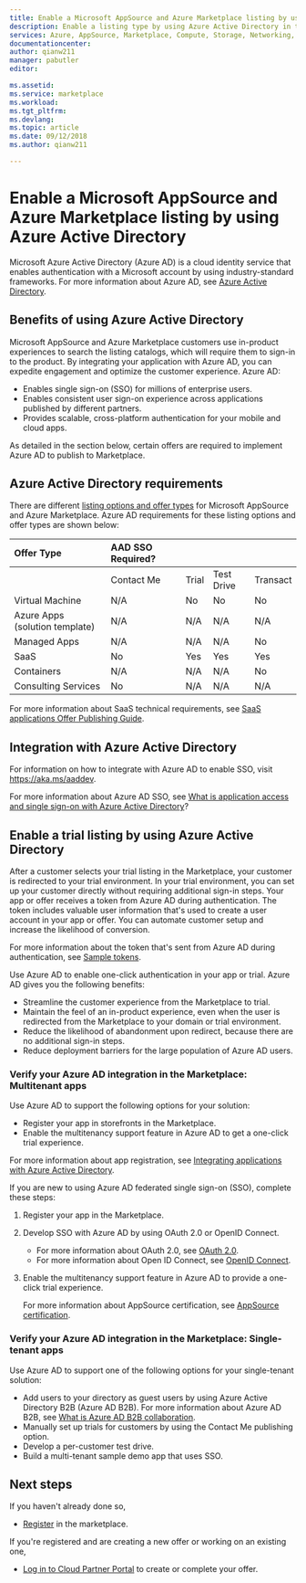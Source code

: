 ```yaml
---
title: Enable a Microsoft AppSource and Azure Marketplace listing by using Azure Active Directory | Azure
description: Enable a listing type by using Azure Active Directory in the Azure Marketplace and AppSource for app and service publishers.
services: Azure, AppSource, Marketplace, Compute, Storage, Networking, Blockchain, Security
documentationcenter:
author: qianw211
manager: pabutler
editor:

ms.assetid: 
ms.service: marketplace
ms.workload: 
ms.tgt_pltfrm: 
ms.devlang: 
ms.topic: article
ms.date: 09/12/2018
ms.author: qianw211

---
```

# Enable a Microsoft AppSource and Azure Marketplace listing by using Azure Active Directory

Microsoft Azure Active Directory (Azure AD) is a cloud identity service that enables authentication with a Microsoft account by using industry-standard frameworks.  For more information about Azure AD, see [Azure Active Directory](https://azure.microsoft.com/services/active-directory).

## Benefits of using Azure Active Directory

Microsoft AppSource and Azure Marketplace customers use in-product experiences to search the listing catalogs, which will require them to sign-in to the product.  By integrating your application with Azure AD, you can expedite engagement and optimize the customer experience. Azure AD:

- Enables single sign-on (SSO) for millions of enterprise users.
- Enables consistent user sign-on experience across applications published by different partners.
- Provides scalable, cross-platform authentication for your mobile and cloud apps.

As detailed in the section below, certain offers are required to implement Azure AD to publish to Marketplace.

## Azure Active Directory requirements

There are different [listing options and offer types](https://docs.microsoft.com/azure/marketplace/determine-your-listing-type) for Microsoft AppSource and Azure Marketplace.  Azure AD requirements for these listing options and offer types are shown below:

| **Offer Type**    | **AAD SSO Required?**  |  |   |  |
| :------------------- | :-------------------|:-------------------|:-------------------|:-------------------|
|  | Contact Me | Trial	| Test Drive | Transact |
| Virtual Machine | N/A | No | No | No |
| Azure Apps (solution template)  | N/A | N/A | N/A | N/A |
| Managed Apps  | N/A | N/A | N/A | No |
| SaaS  | No | Yes | Yes | Yes |
| Containers  | N/A | N/A | N/A | No |
| Consulting Services  | No | N/A | N/A | N/A |

For more information about SaaS technical requirements, see [SaaS applications Offer Publishing Guide](https://docs.microsoft.com/azure/marketplace/marketplace-saas-applications-technical-publishing-guide).

## Integration with Azure Active Directory

For information on how to integrate with Azure AD to enable SSO, visit https://aka.ms/aaddev.

For more information about Azure AD SSO, see [What is application access and single sign-on with Azure Active Directory](https://docs.microsoft.com/azure/active-directory/manage-apps/what-is-single-sign-on)?

## Enable a trial listing by using Azure Active Directory

After a customer selects your trial listing in the Marketplace, your customer is redirected to your trial environment. In your trial environment, you can set up your customer directly without requiring additional sign-in steps. Your app or offer receives a token from Azure AD during authentication. The token includes valuable user information that's used to create a user account in your app or offer. You can automate customer setup and increase the likelihood of conversion.

For more information about the token that's sent from Azure AD during authentication, see [Sample tokens](https://docs.microsoft.com/azure/active-directory/develop/active-directory-token-and-claims#sample-tokens).

Use Azure AD to enable one-click authentication in your app or trial. Azure AD gives you the following benefits: 
*   Streamline the customer experience from the Marketplace to trial.
*   Maintain the feel of an in-product experience, even when the user is redirected from the Marketplace to your domain or trial environment.
*   Reduce the likelihood of abandonment upon redirect, because there are no additional sign-in steps.
*   Reduce deployment barriers for the large population of Azure AD users.

### Verify your Azure AD integration in the Marketplace: Multitenant apps
Use Azure AD to support the following options for your solution:
*   Register your app in storefronts in the Marketplace.
*   Enable the multitenancy support feature in Azure AD to get a one-click trial experience.

For more information about app registration, see [Integrating applications with Azure Active Directory](https://docs.microsoft.com/azure/active-directory/develop/active-directory-integrating-applications).

If you are new to using Azure AD federated single sign-on (SSO), complete these steps:
1.  Register your app in the Marketplace. 
2.  Develop SSO with Azure AD by using OAuth 2.0 or OpenID Connect.
    *   For more information about OAuth 2.0, see [OAuth 2.0](https://docs.microsoft.com/azure/active-directory/develop/active-directory-protocols-oauth-code).
    *   For more information about Open ID Connect, see [OpenID Connect](https://docs.microsoft.com/azure/active-directory/develop/active-directory-protocols-openid-connect-code).
3.  Enable the multitenancy support feature in Azure AD to provide a one-click trial experience.
    
    For more information about AppSource certification, see [AppSource certification](https://docs.microsoft.com/azure/active-directory/develop/active-directory-devhowto-appsource-certified). 

### Verify your Azure AD integration in the Marketplace: Single-tenant apps
Use Azure AD to support one of the following options for your single-tenant solution: 
*   Add users to your directory as guest users by using Azure Active Directory B2B (Azure AD B2B). For more information about Azure AD B2B, see [What is Azure AD B2B collaboration](https://docs.microsoft.com/azure/active-directory/active-directory-b2b-what-is-azure-ad-b2b).
*   Manually set up trials for customers by using the Contact Me publishing option.
*   Develop a per-customer test drive.
*   Build a multi-tenant sample demo app that uses SSO.

## Next steps

If you haven't already done so, 
- [Register](https://azuremarketplace.microsoft.com/sell) in the marketplace.

If you're registered and are creating a new offer or working on an existing one,
- [Log in to Cloud Partner Portal](https://cloudpartner.azure.com/) to create or complete your offer.

